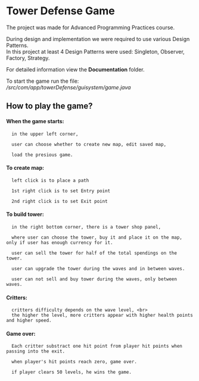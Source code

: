 # Tower Defense Game
The project was made for Advanced Programming Practices course.

During design and implementation we were required to use various Design Patterns.<br>
In this project at least 4 Design Patterns were used: Singleton, Observer, Factory, Strategy.

For detailed information view the <b>Documentation</b> folder.

To start the game run the file:<br>
<i>/src/com/app/towerDefense/guisystem/game.java</i>





<h2>How to play the game?</h2>

<h4>When the game starts:</h4>

      in the upper left corner,

      user can choose whether to create new map, edit saved map,

      load the presious game.

<h4>To create map:</h4>

      left click is to place a path

      1st right click is to set Entry point

      2nd right click is to set Exit point

<h4>To build tower:</h4>

      in the right bottom corner, there is a tower shop panel,

      where user can choose the tower, buy it and place it on the map, only if user has enough currency for it.

      user can sell the tower for half of the total spendings on the tower.

      user can upgrade the tower during the waves and in between waves.

      user can not sell and buy tower during the waves, only between waves.

<h4>Critters:</h4>

      critters difficulty depends on the wave level, <br>
      the higher the level, more critters appear with higher health points and higher speed.

<h4>Game over:</h4>

      Each critter substract one hit point from player hit points when passing into the exit.

      when player's hit points reach zero, game over.

      if player clears 50 levels, he wins the game.
